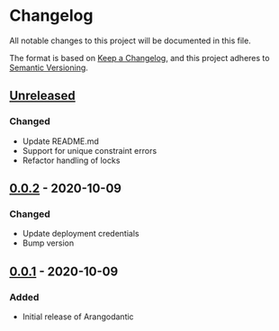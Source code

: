 # Changelog

All notable changes to this project will be documented in this file.

The format is based on [Keep a Changelog](https://keepachangelog.com/en/1.1.0/),
and this project adheres to
[Semantic Versioning](https://semver.org/spec/v2.0.0.html).

## [Unreleased]

### Changed
- Update README.md
- Support for unique constraint errors
- Refactor handling of locks

## [0.0.2] - 2020-10-09

### Changed

- Update deployment credentials
- Bump version

## [0.0.1] - 2020-10-09

### Added

- Initial release of Arangodantic

[Unreleased]: https://github.com/digitalliving/arangodantic/compare/0.0.2...HEAD
[0.0.2]: https://github.com/digitalliving/arangodantic/compare/0.0.1...0.0.2
[0.0.1]: https://github.com/digitalliving/arangodantic/releases/tag/0.0.1
